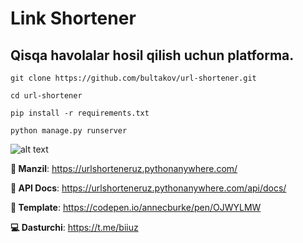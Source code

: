 # Link Shortener
## Qisqa havolalar hosil qilish uchun platforma.

```
git clone https://github.com/bultakov/url-shortener.git
```

```
cd url-shortener
```

```
pip install -r requirements.txt
```

```
python manage.py runserver
```

![alt text](https://telegra.ph/file/97d272b939a227782a304.jpg)



**🔗 Manzil**: https://urlshorteneruz.pythonanywhere.com/

**📄 API Docs**: https://urlshorteneruz.pythonanywhere.com/api/docs/

**🍭 Template**: https://codepen.io/annecburke/pen/OJWYLMW

**💻 Dasturchi**: https://t.me/biiuz